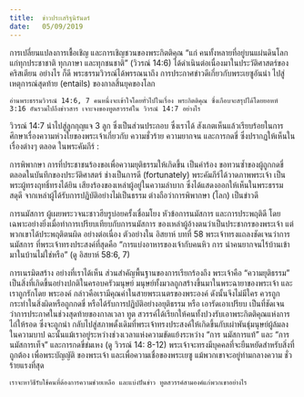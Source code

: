 ```yaml
---
title:  ข่าวประเสริฐนิรันดร์
date:   05/09/2019
---
```


การเปลี่ยนแปลงการเชื้อเชิญ และการเชิญชวนของพระกิตติคุณ “แก่ คนทั้งหลายที่อยู่บนแผ่นดินโลกแก่ทุกประชาชาติ ทุกภาษา และทุกชนชาติ” (วิวรณ์ 14:6) ได้ดำเนินต่อเนื่องมาในประวัติศาสตร์ของคริสเตียน อย่างไร ก็ดี พระธรรมวิวรณ์ได้พรรณนาถึง การประกาศข่าวดีเกี่ยวกับพระเยซูอันนำ ไปสู่เหตุการณ์สุดท้าย (entails) ของกาลสิ้นยุคของโลก

`อ่านพระธรรมวิวรณ์ 14:6, 7 คนหนึ่งจะเข้าใจโดยทั่วไปในเรื่อง พระกิตติคุณ ซึ่งเกือบจะสรุปได้โดยยอหห์ 3:16 อันรวมไปถึงข่าวสาร เจาะจงของทูตสวรรค์ใน วิวรณ์ 14:7 อย่างไร`

วิวรณ์ 14:7 นำไปสู่ลูกกุญแจ 3 ลูก ซึ่งเป็นส่วนประกอบ ซึ่งเราได้ สังเกตเห็นแล้วเรียบร้อยในการศึกษาเรื่องความห่วงใยของพระเจ้าเกี่ยวกับ ความชั่วร้าย ความยากจน และการกดขี่ ซึ่งปรากฏให้เห็นในเรื่องต่างๆ ตลอด ในพระคัมภีร์ :

การพิพากษา การที่ประชาชนร้องขอเพื่อความยุติธรรมให้เกิดขึ้น เป็นคำร้อง ขอทวนซ้ำของผู้ถูกกดขี่ตลอดในบันทึกของประวัติศาสตร์ ช่างเป็นการดี (fortunately) พระคัมภีร์ได้วาดภาพพระเจ้า เป็นพระผู้ทรงฤทธิ์ทรงได้ยิน เสียงร้องของเหล่าผู้อยู่ในความลำบาก ซึ่งได้แสดงออกให้เห็นในพระธรรม สดุดี จากเหล่าผู้ได้รับการปฏิบัติอย่างไม่เป็นธรรม ต่างถือว่าการพิพากษา (โลก) เป็นข่าวดี

การนมัสการ ผู้เผยพระวจนะชาวฮีบรูบ่อยครั้งเชื่อมโยง หัวข้อการนมัสการ และการประพฤติดี โดยเฉพาะอย่างยิ่งเมื่อทำการเปรียบเทียบกับการนมัสการ ของเหล่าผู้อ้างตนว่าเป็นประชากรของพระเจ้า แต่พวกเขาได้ประพฤติตนผิด อย่างต่อเนื่อง ตัวอย่างใน อิสยาห์ บทที่ 58 พระเจ้าทรงแถลงชัดเจนว่าการ นมัสการ ที่พระเจ้าทรงประสงค์ที่สุดคือ “การแบ่งอาหารของเจ้ากับคนหิว การ นำคนยากจนไร้บ้านเข้ามาในบ้านไม่ใช่หรือ” (ดู อิสยาห์ 58:6, 7)

การเนรมิตสร้าง อย่างที่เราได้เห็น ส่วนสำคัญพื้นฐานของการเรียกร้องถึง พระเจ้าคือ “ความยุติธรรม” เป็นสิ่งที่เกิดขึ้นอย่างปกติในครอบครัวมนุษย์ มนุษย์ทั้งมวลถูกสร้างขึ้นมาในพระฉายาของพระเจ้า และเราถูกรักโดย พระองค์ กล่าวคือเรามีคุณค่าในสายพระเนตรของพระองค์ ดังนั้นจึงไม่มีใคร ควรถูกกระทำในสิ่งผิดหรือถูกกดขี่ หรือได้รับการปฏิบัติอย่างอยุติธรรม หรือ เอารัดเอาเปรียบ เป็นที่ชัดเจนว่าการประกาศในช่วงสุดท้ายของกาลเวลา ทูต สวรรค์ได้เรียกให้คนทั้งปวงรับเอาพระกิตติคุณแห่งการไถ่ให้รอด ซึ่งจะถูกนำ กลับไปสู่สภาพดั้งเดิมที่พระเจ้าทรงประสงค์ให้เกิดขึ้นกับเผ่าพันธุ์มนุษย์ผู้ล้มลง ในความบาป ฉะนั้นแม้เราอยู่ระหว่างช่วงเวลาแห่งความขัดแย้งระหว่าง “การ นมัสการแท้” และ “การนมัสการเท็จ” และการกดขี่ข่มเหง (ดู วิวรณ์ 14: 8-12) พระเจ้าจะทรงมีบุคคลที่จะยืนหยัดสำหรับสิ่งที่ถูกต้อง เพื่อพระบัญญัติ ของพระเจ้า และเพื่อความเชื่อของพระเยซู แม้พวกเขาจะอยู่ท่ามกลางความ ชั่วร้ายแรงที่สุด

`เราจะหาวิธีรับใช้คนที่ต้องการความช่วยเหลือ และแบ่งปันข่าว ทูตสวรรค์สามองค์แก่พวกเขาอย่างไร`